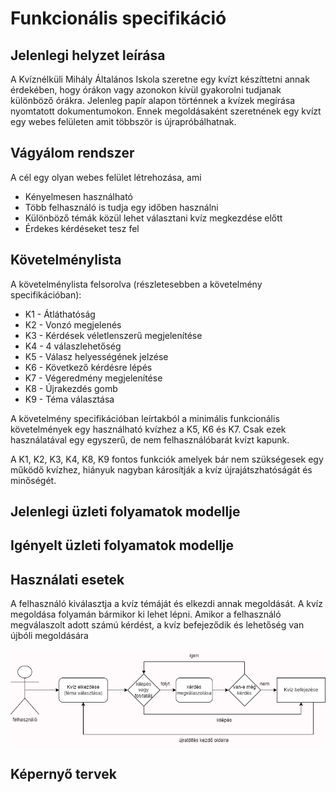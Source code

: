 # Funkcionális specifikáció

## Jelenlegi helyzet leírása

A Kvíznélküli Mihály Általános Iskola szeretne egy kvízt készíttetni annak érdekében, hogy órákon vagy azonokon kívül gyakorolni tudjanak különböző órákra.
Jelenleg papír alapon történnek a kvízek megírása nyomtatott dokumentumokon.
Ennek megoldásaként szeretnének egy kvízt egy webes felületen amit többször is újrapróbálhatnak.

## Vágyálom rendszer

A cél egy olyan webes felület létrehozása, ami 
- Kényelmesen használható
- Több felhasználó is tudja egy időben használni
- Különböző témák közül lehet választani kvíz megkezdése előtt
- Érdekes kérdéseket tesz fel

## Követelménylista
A követelménylista felsorolva (részletesebben a követelmény specifikációban):
- K1 - Átláthatóság
- K2 - Vonzó megjelenés
- K3 - Kérdések véletlenszerű megjelenítése
- K4 - 4 válaszlehetőség
- K5 - Válasz helyességének jelzése
- K6 - Következő kérdésre lépés
- K7 - Végeredmény megjelenítése 
- K8 - Újrakezdés gomb
- K9 - Téma választása 

A követelmény specifikációban leírtakból a minimális funkcionális követelmények egy használható kvízhez a K5, K6 és K7. Csak ezek használatával egy egyszerű, de nem felhasználóbarát kvízt kapunk.

A K1, K2, K3, K4, K8, K9 fontos funkciók amelyek bár nem szükségesek egy működő kvízhez, hiányuk nagyban károsítják a kvíz újrajátszhatóságát és minőségét.

## Jelenlegi üzleti folyamatok modellje

## Igényelt üzleti folyamatok modellje

## Használati esetek

A felhasználó kiválasztja a kvíz témáját és elkezdi annak megoldását. A kvíz megoldása folyamán bármikor ki lehet lépni. Amikor a felhasználó megválaszolt adott számú kérdést, a kvíz befejeződik és lehetőség van újbóli megoldására

![Eset](Image/funkspec_hasznalati_eset1.png)

## Képernyő tervek
